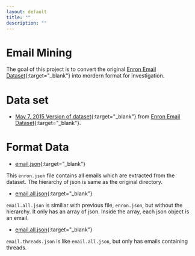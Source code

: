 ```yaml
---
layout: default
title: ""
description: ""
---
```


# Email Mining

The goal of this project is to convert the original [Enron Email Dataset](https://www.cs.cmu.edu/~./enron/){:target="_blank"} into mordern format for investigation.


# Data set

- [May 7, 2015 Version of dataset](https://www.cs.cmu.edu/~./enron/enron_mail_20150507.tgz){:target="_blank"} from [Enron Email Dataset](https://www.cs.cmu.edu/~./enron/){:target="_blank"}.

# Format Data

- [email.json](https://www.cs.cmu.edu/~./enron/){:target="_blank"}

This `enron.json` file contains all emails which are extracted from the dataset. The hierarchy of json is same as the original directory.  

- [email.all.json](https://www.cs.cmu.edu/~./enron/){:target="_blank"}

`email.all.json` is similiar with previous file, `enron.json`, but without the hierarchy. It only has an array of json. Inside the array, each json object is an email. 

- [email.all.json](https://www.cs.cmu.edu/~./enron/){:target="_blank"}

`email.threads.json` is like `email.all.json`, but only has emails containing threads. 

